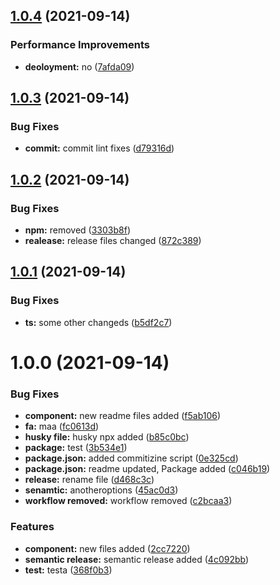 ## [1.0.4](https://github.com/developersapien/test2/compare/v1.0.3...v1.0.4) (2021-09-14)


### Performance Improvements

* **deoloyment:** no ([7afda09](https://github.com/developersapien/test2/commit/7afda090d6dcd39a90dcd303dee50964e725ce9d))

## [1.0.3](https://github.com/developersapien/test2/compare/v1.0.2...v1.0.3) (2021-09-14)


### Bug Fixes

* **commit:** commit lint fixes ([d79316d](https://github.com/developersapien/test2/commit/d79316d4b7e096bb60044f31ab21f85d04e9501c))

## [1.0.2](https://github.com/developersapien/test2/compare/v1.0.1...v1.0.2) (2021-09-14)


### Bug Fixes

* **npm:** removed ([3303b8f](https://github.com/developersapien/test2/commit/3303b8f315815ff374a4fedbf1c623fecb590235))
* **realease:** release files changed ([872c389](https://github.com/developersapien/test2/commit/872c3899927e29ef003c8c5d8881e6a77f5d5ef4))

## [1.0.1](https://github.com/developersapien/test2/compare/v1.0.0...v1.0.1) (2021-09-14)


### Bug Fixes

* **ts:** some other changeds ([b5df2c7](https://github.com/developersapien/test2/commit/b5df2c7f6f0c8cb25f702d32552593f448bb4d6f))

# 1.0.0 (2021-09-14)


### Bug Fixes

* **component:** new readme files added ([f5ab106](https://github.com/developersapien/test2/commit/f5ab1061c0407ecb03a9aaf1dd1d34b2f5b1f3c9))
* **fa:** maa ([fc0613d](https://github.com/developersapien/test2/commit/fc0613d2e0d08ffca188970e87e791b8f2a87c3d))
* **husky file:** husky npx added ([b85c0bc](https://github.com/developersapien/test2/commit/b85c0bcb5771a8d13235d72e3ca6f84c79b1d280))
* **package:** test ([3b534e1](https://github.com/developersapien/test2/commit/3b534e13e9795a9e5b680e989ce37b45f5336186))
* **package.json:** added commitizine script ([0e325cd](https://github.com/developersapien/test2/commit/0e325cd9a5132f2e5e43ea5bb261680b795cb093))
* **package.json:** readme updated, Package added ([c046b19](https://github.com/developersapien/test2/commit/c046b192bb2f95aff5d2ce4a0a1de030daa73929))
* **release:** rename file ([d468c3c](https://github.com/developersapien/test2/commit/d468c3c6931dd10eaa71f71477765fc0076de660))
* **senamtic:** anotheroptions ([45ac0d3](https://github.com/developersapien/test2/commit/45ac0d3ea1b219ffe806d1361144a66ed2f5e5f9))
* **workflow removed:** workflow removed ([c2bcaa3](https://github.com/developersapien/test2/commit/c2bcaa3e43fb08c814a33d8349bfe53de76a4442))


### Features

* **component:** new files added ([2cc7220](https://github.com/developersapien/test2/commit/2cc7220d8303f6be9b0fc2e78e41fc768f5d9748))
* **semantic release:** semantic release added ([4c092bb](https://github.com/developersapien/test2/commit/4c092bb74cd2fb0079994eafcca85145eb59f979))
* **test:** testa ([368f0b3](https://github.com/developersapien/test2/commit/368f0b30667a3d7856ae51f40929fde35fe99fd7))
